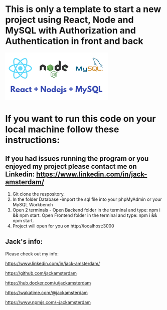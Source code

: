 # This is only a template to start a new project using React, Node and MySQL with **Authorization and Authentication in front and back**

![This is an image](Frontend/src/Assets/Images/logo.png)

# If you want to run this code on your local machine follow these instructions:
## If you had issues running the program or you enjoyed my project please contact me on Linkedin: https://www.linkedin.com/in/jack-amsterdam/

1. Git clone the respository.
2. In the folder Database -import the sql file into your phpMyAdmin or your MySQL Workbench
2. Open 2 terminals - Open Backend folder in the terminal and type: npm i && npm start. Open Frontend folder in the terminal and type: npm i && npm start.
3. Project will open for you on http://localhost:3000


## Jack's info:

Please check out my info:

https://www.linkedin.com/in/jack-amsterdam/

https://github.com/jackamsterdam

https://hub.docker.com/u/jackamsterdam

https://wakatime.com/@jackamsterdam

https://www.npmjs.com/~jackamsterdam 
